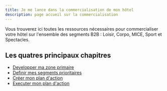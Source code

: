 ```yaml
---
title: Je me lance dans la commercialisation de mon hôtel 
description: page accueil sur la commercialisation
---
```


Vous trouverez ici toutes les ressources nécessaires pour commercialiser votre hôtel sur l'ensemble des segments B2B : Loisir, Corpo, MICE, Sport et Spectacles. 

## Les quatres principaux chapitres

-  [Developper ma zone primaire](developper-sa-zone-primaire/)
-  [Definir mes segments prioritaires](https://diataxis.fr/reference/)
-  [Créer mon plan d'action](https://diataxis.fr/reference/)
-  [Executer mon plan d'action ](https://diataxis.fr/reference/)
